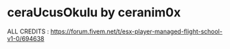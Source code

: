 # ceraUcusOkulu by ceranim0x

ALL CREDITS : https://forum.fivem.net/t/esx-player-managed-flight-school-v1-0/694638

